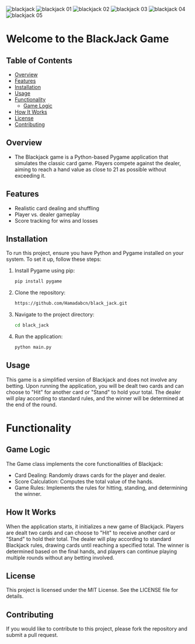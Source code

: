![blackjack](https://github.com/user-attachments/assets/679f909e-b676-4c0f-b249-51351b95dbff)
![blackjack 01](https://github.com/user-attachments/assets/22002427-732f-41fe-8f8a-0d0f8bae46b6)
![blackjack 02](https://github.com/user-attachments/assets/45929964-1c54-466f-aa70-70fd8c6efb2f)
![blackjack 03](https://github.com/user-attachments/assets/82a2a3c6-ac75-4179-a59a-0ae4d44a0f5b)
![blackjack 04](https://github.com/user-attachments/assets/33402862-ee55-42d3-91db-da18b2918486)
![blackjack 05](https://github.com/user-attachments/assets/dc5bfdf8-6446-4307-8447-c12d6df5a716)

# Welcome to the BlackJack Game

## Table of Contents
- [Overview](#overview)
- [Features](#features)
- [Installation](#installation)
- [Usage](#usage)
- [Functionality](#functionality)
  - [Game Logic](#game-logic)
- [How It Works](#how-it-works)
- [License](#license)
- [Contributing](#contributing)

## Overview
- The Blackjack game is a Python-based Pygame application that simulates the classic card game. Players compete against the dealer, aiming to reach a hand value as close to 21 as possible without exceeding it.

## Features
- Realistic card dealing and shuffling
- Player vs. dealer gameplay
- Score tracking for wins and losses

## Installation
To run this project, ensure you have Python and Pygame installed on your system. To set it up, follow these steps:

1. Install Pygame using pip:
   ```bash
   pip install pygame

2. Clone the repository:
   ```bash
   https://github.com/Hamadabcn/black_jack.git

3. Navigate to the project directory:
   ```bash
   cd black_jack

4. Run the application:
   ```bash
   python main.py

## Usage
This game is a simplified version of Blackjack and does not involve any betting. Upon running the application, you will be dealt two cards and can choose to "Hit" for another card or "Stand" to hold your total. The dealer will play according to standard rules, and the winner will be determined at the end of the round.

# Functionality
## Game Logic
The Game class implements the core functionalities of Blackjack:
- Card Dealing: Randomly draws cards for the player and dealer.
- Score Calculation: Computes the total value of the hands.
- Game Rules: Implements the rules for hitting, standing, and determining the winner.

## How It Works
When the application starts, it initializes a new game of Blackjack. Players are dealt two cards and can choose to "Hit" to receive another card or "Stand" to hold their total. The dealer will play according to standard Blackjack rules, drawing cards until reaching a specified total. The winner is determined based on the final hands, and players can continue playing multiple rounds without any betting involved.

## License
This project is licensed under the MIT License. See the LICENSE file for details.

## Contributing
If you would like to contribute to this project, please fork the repository and submit a pull request.
